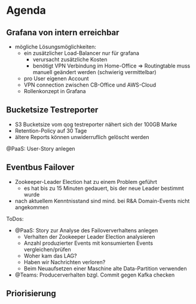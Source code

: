 # Agenda

## Grafana von intern erreichbar

- mögliche Lösungsmöglichkeiten:
    - ein zusätzlicher Load-Balancer nur für grafana
        - verursacht zusätzliche Kosten
        - benötigt VPN Verbindung im Home-Office => Routingtable muss manuell geändert werden (schwierig vermittelbar)
    - pro User eigenen Account
    - VPN connection zwischen CB-Office und AWS-Cloud
    - Rollenkonzept in Grafana

## Bucketsize Testreporter

- S3 Bucketsize vom qog testreporter nähert sich der 100GB Marke
- Retention-Policy auf 30 Tage
- ältere Reports können unwiderruflich gelöscht werden 

@PaaS: User-Story anlegen

## Eventbus Failover

- Zookeeper-Leader Election hat zu einem Problem geführt
    - es hat bis zu 15 Minuten gedauert, bis der neue Leader bestimmt wurde
- nach aktuellem Kenntnisstand sind mind. bei R&A Domain-Events nicht angekommen

ToDos:
- @PaaS: Story zur Analyse des Failoververhaltens anlegen
    - Verhalten der Zookeeper Leader Election analysieren
    - Anzahl produzierter Events mit konsumierten Events vergleichen/prüfen
    - Woher kam das LAG?
    - Haben wir Nachrichten verloren?
    - Beim Neuaufsetzen einer Maschine alte Data-Partition verwenden 
- @Teams: Producerverhalten bzgl. Commit gegen Kafka checken

## Priorisierung